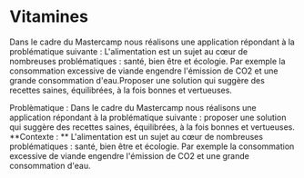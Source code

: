 # Vitamines
Dans le cadre du Mastercamp nous réalisons une application répondant à la problématique suivante : L'alimentation est un sujet au cœur de nombreuses problématiques : santé, bien être et écologie. Par exemple la consommation excessive de viande engendre l'émission de CO2 et une grande consommation d'eau.Proposer une solution qui suggère des recettes saines, équilibrées, à la fois bonnes et vertueuses.

Problèmatique : 
Dans le cadre du Mastercamp nous réalisons une application répondant à la problématique suivante : proposer une solution qui suggère des recettes saines, équilibrées, à la fois bonnes et vertueuses. **Contexte : ** L'alimentation est un sujet au cœur de nombreuses problématiques : santé, bien être et écologie. Par exemple la consommation excessive de viande engendre l'émission de CO2 et une grande consommation d'eau.
